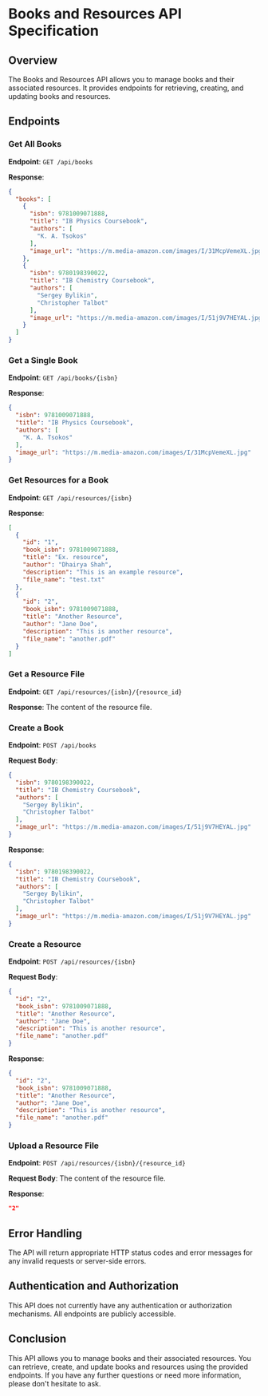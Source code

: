 # Books and Resources API Specification

## Overview

The Books and Resources API allows you to manage books and their associated resources. It provides endpoints for retrieving, creating, and updating books and resources.

## Endpoints

### Get All Books

**Endpoint**: `GET /api/books`

**Response**:
```json
{
  "books": [
    {
      "isbn": 9781009071888,
      "title": "IB Physics Coursebook",
      "authors": [
        "K. A. Tsokos"
      ],
      "image_url": "https://m.media-amazon.com/images/I/31McpVemeXL.jpg"
    },
    {
      "isbn": 9780198390022,
      "title": "IB Chemistry Coursebook",
      "authors": [
        "Sergey Bylikin",
        "Christopher Talbot"
      ],
      "image_url": "https://m.media-amazon.com/images/I/51j9V7HEYAL.jpg"
    }
  ]
}
```

### Get a Single Book

**Endpoint**: `GET /api/books/{isbn}`

**Response**:
```json
{
  "isbn": 9781009071888,
  "title": "IB Physics Coursebook",
  "authors": [
    "K. A. Tsokos"
  ],
  "image_url": "https://m.media-amazon.com/images/I/31McpVemeXL.jpg"
}
```

### Get Resources for a Book

**Endpoint**: `GET /api/resources/{isbn}`

**Response**:
```json
[
  {
    "id": "1",
    "book_isbn": 9781009071888,
    "title": "Ex. resource",
    "author": "Dhairya Shah",
    "description": "This is an example resource",
    "file_name": "test.txt"
  },
  {
    "id": "2",
    "book_isbn": 9781009071888,
    "title": "Another Resource",
    "author": "Jane Doe",
    "description": "This is another resource",
    "file_name": "another.pdf"
  }
]
```

### Get a Resource File

**Endpoint**: `GET /api/resources/{isbn}/{resource_id}`

**Response**: The content of the resource file.

### Create a Book

**Endpoint**: `POST /api/books`

**Request Body**:
```json
{
  "isbn": 9780198390022,
  "title": "IB Chemistry Coursebook",
  "authors": [
    "Sergey Bylikin",
    "Christopher Talbot"
  ],
  "image_url": "https://m.media-amazon.com/images/I/51j9V7HEYAL.jpg"
}
```

**Response**:
```json
{
  "isbn": 9780198390022,
  "title": "IB Chemistry Coursebook",
  "authors": [
    "Sergey Bylikin",
    "Christopher Talbot"
  ],
  "image_url": "https://m.media-amazon.com/images/I/51j9V7HEYAL.jpg"
}
```

### Create a Resource

**Endpoint**: `POST /api/resources/{isbn}`

**Request Body**:
```json
{
  "id": "2",
  "book_isbn": 9781009071888,
  "title": "Another Resource",
  "author": "Jane Doe",
  "description": "This is another resource",
  "file_name": "another.pdf"
}
```

**Response**:
```json
{
  "id": "2",
  "book_isbn": 9781009071888,
  "title": "Another Resource",
  "author": "Jane Doe",
  "description": "This is another resource",
  "file_name": "another.pdf"
}
```

### Upload a Resource File

**Endpoint**: `POST /api/resources/{isbn}/{resource_id}`

**Request Body**: The content of the resource file.

**Response**:
```json
"2"
```

## Error Handling

The API will return appropriate HTTP status codes and error messages for any invalid requests or server-side errors.

## Authentication and Authorization

This API does not currently have any authentication or authorization mechanisms. All endpoints are publicly accessible.

## Conclusion

This API allows you to manage books and their associated resources. You can retrieve, create, and update books and resources using the provided endpoints. If you have any further questions or need more information, please don't hesitate to ask.
